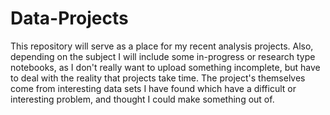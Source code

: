 # Data-Projects

  This repository will serve as a place for my recent analysis projects. Also, depending on the subject I will include some
in-progress or research type notebooks, as I don't really want to upload something incomplete, but have to deal with the
reality that projects take time. The project's themselves come from interesting data sets I have found which have a 
difficult or interesting problem, and thought I could make something out of. 
